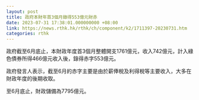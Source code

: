```yaml
---
layout: post
title: 政府本財年首3個月錄得553億元財赤
date: 2023-07-31 17:38:01.000000000 +08:00
link: https://news.rthk.hk/rthk/ch/component/k2/1711397-20230731.htm
categories: rthk
---
```


政府截至6月底止，本財政年度首3個月整體開支1761億元，收入742億元，計入綠色債券所得466億元收入後，錄得赤字553億元。

政府發言人表示，截至6月的赤字主要是由於薪俸稅及利得稅等主要收入，大多在財政年度的後期收取。

至6月底止，財政儲備為7795億元。
